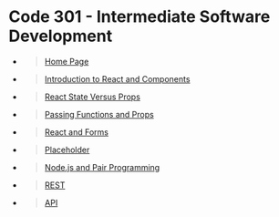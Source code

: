 # Code 301 - Intermediate Software Development

- > [Home Page](README.md)

- > [Introduction to React and Components](class-01)

- > [React State Versus Props](class-02)

- > [Passing Functions and Props](class-03)

- > [React and Forms](class-04)

- > [Placeholder](class-05)

- > [Node.js and Pair Programming](class-06)

- > [REST](class-07)

- > [API](class-08)

